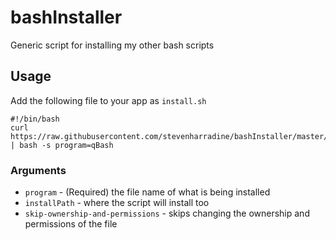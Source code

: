 # bashInstaller
Generic script for installing my other bash scripts

## Usage
Add the following file to your app as `install.sh`
```
#!/bin/bash
curl https://raw.githubusercontent.com/stevenharradine/bashInstaller/master/installer.sh | bash -s program=qBash
```

### Arguments
 * `program` - (Required) the file name of what is being installed
 * `installPath` - where the script will install too
 * `skip-ownership-and-permissions` - skips changing the ownership and permissions of the file
